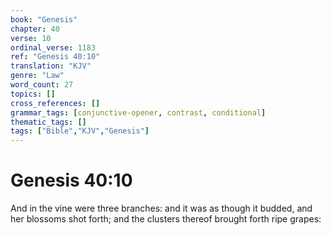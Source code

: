 ```yaml
---
book: "Genesis"
chapter: 40
verse: 10
ordinal_verse: 1183
ref: "Genesis 40:10"
translation: "KJV"
genre: "Law"
word_count: 27
topics: []
cross_references: []
grammar_tags: [conjunctive-opener, contrast, conditional]
thematic_tags: []
tags: ["Bible","KJV","Genesis"]
---
```


# Genesis 40:10

And in the vine were three branches: and it was as though it budded, and her blossoms shot forth; and the clusters thereof brought forth ripe grapes:
